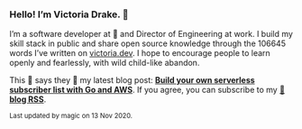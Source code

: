 ### Hello! I’m Victoria Drake. 👋

I’m a software developer at 💜 and Director of Engineering at work. I build my skill stack in public and share open source knowledge through the 106645 words I’ve written on [victoria.dev](https://victoria.dev). I hope to encourage people to learn openly and fearlessly, with wild child-like abandon.

This 🥑 says they 🎉 my latest blog post: **[Build your own serverless subscriber list with Go and AWS](https://victoria.dev/blog/build-your-own-serverless-subscriber-list-with-go-and-aws/)**. If you agree, you can subscribe to my [📡 **blog RSS**](https://victoria.dev/index.xml).

<sub>Last updated by magic on 13 Nov 2020.</sub>
